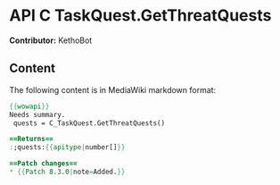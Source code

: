 # API C TaskQuest.GetThreatQuests

**Contributor:** KethoBot

## Content

The following content is in MediaWiki markdown format:

```mediawiki
{{wowapi}}
Needs summary.
 quests = C_TaskQuest.GetThreatQuests()

==Returns==
:;quests:{{apitype|number[]}}

==Patch changes==
* {{Patch 8.3.0|note=Added.}}
```